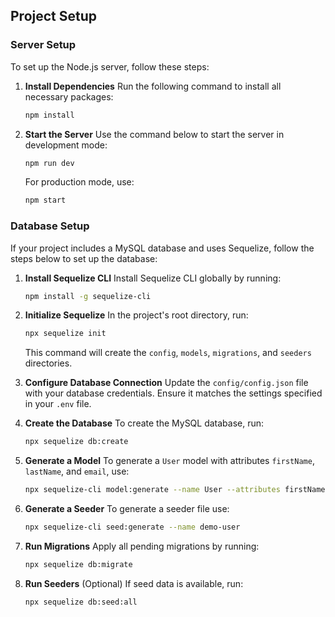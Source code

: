 ## Project Setup

### Server Setup

To set up the Node.js server, follow these steps:

1. **Install Dependencies**
   Run the following command to install all necessary packages:

   ```bash
   npm install
   ```

2. **Start the Server**
   Use the command below to start the server in development mode:

   ```bash
   npm run dev
   ```

   For production mode, use:

   ```bash
   npm start
   ```

### Database Setup

If your project includes a MySQL database and uses Sequelize, follow the steps below to set up the database:

1. **Install Sequelize CLI**
   Install Sequelize CLI globally by running:

   ```bash
   npm install -g sequelize-cli
   ```

2. **Initialize Sequelize**
   In the project's root directory, run:

   ```bash
   npx sequelize init
   ```

   This command will create the `config`, `models`, `migrations`, and `seeders` directories.

3. **Configure Database Connection**
   Update the `config/config.json` file with your database credentials. Ensure it matches the settings specified in your `.env` file.

4. **Create the Database**
   To create the MySQL database, run:

   ```bash
   npx sequelize db:create
   ```

5. **Generate a Model**
   To generate a `User` model with attributes `firstName`, `lastName`, and `email`, use:

   ```bash
   npx sequelize-cli model:generate --name User --attributes firstName:string,lastName:string,email:string
   ```

6. **Generate a Seeder**
   To generate a seeder file use:

   ```bash
   npx sequelize-cli seed:generate --name demo-user
   ```

7. **Run Migrations**
   Apply all pending migrations by running:

   ```bash
   npx sequelize db:migrate
   ```

8. **Run Seeders** (Optional)
   If seed data is available, run:

   ```bash
   npx sequelize db:seed:all
   ```
